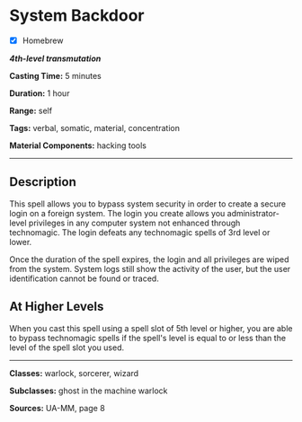 # System Backdoor

- [x] Homebrew

***4th-level transmutation***

**Casting Time:** 5 minutes

**Duration:** 1 hour

**Range:** self

**Tags:** verbal, somatic, material, concentration

**Material Components:** hacking tools

---

## Description
This spell allows you to bypass system security in order to create a secure login on a foreign system.
The login you create allows you administrator-level privileges in any computer system not enhanced through technomagic.
The login defeats any technomagic spells of 3rd level or lower.

Once the duration of the spell expires, the login and all privileges are wiped from the system.
System logs still show the activity of the user, but the user identification cannot be found or traced.

## At Higher Levels
When you cast this spell using a spell slot of 5th level or higher, you are able to bypass technomagic spells if the spell's level is equal to or less than the level of the spell slot you used.

---

**Classes:** warlock, sorcerer, wizard

**Subclasses:** ghost in the machine warlock

**Sources:** UA-MM, page 8
